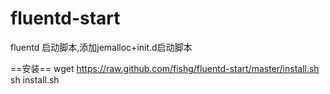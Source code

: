 fluentd-start
=============

fluentd 启动脚本,添加jemalloc+init.d启动脚本

==安装==
wget https://raw.github.com/fishg/fluentd-start/master/install.sh
sh install.sh

